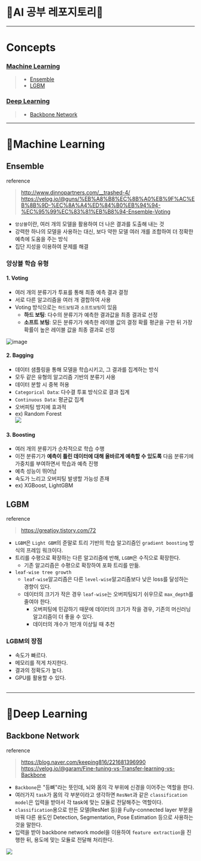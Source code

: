 🧠AI 공부 레포지토리📁
===

***
# Concepts
### [Machine Learning](#Machine-Learning)
> * [Ensemble](#Ensemble)
> * [LGBM](#LGBM)

### [Deep Learning](#Deep-Learning)
> * [Backbone Network](#Backbone-Network)

***

# 🦾Machine Learning
## Ensemble
reference
> http://www.dinnopartners.com/__trashed-4/    
> https://velog.io/@guns/%EB%A8%B8%EC%8B%A0%EB%9F%AC%EB%8B%9D-%EC%8A%A4%ED%84%B0%EB%94%94-%EC%95%99%EC%83%81%EB%B8%94-Ensemble-Voting

* `앙상블`이란, 여러 개의 모델을 활용하여 더 나은 결과를 도출해 내는 것
* 강력한 하나의 모델을 사용하는 대신, 보다 약한 모델 여러 개를 조합하여 더 정확한 예측에 도움을 주는 방식
* 집단 지성을 이용하여 문제를 해결

### 앙상블 학습 유형
#### 1. Voting
* 여러 개의 분류기가 투표를 통해 최종 예측 결과 결정
* 서로 다른 알고리즘을 여러 개 결합하여 사용
* Voting 방식으로는 `하드보팅`과 `소프트보팅`이 있음
  * **하드 보팅**: 다수의 분류기가 예측한 결과값을 최종 결과로 선정
  * **소프트 보팅**: 모든 분류기가 예측한 레이블 값의 결정 확률 평균을 구한 뒤 가장 확률이 높은 레이블 값을 최종 결과로 선정

![image](https://user-images.githubusercontent.com/74829786/147535022-17e50d91-c8de-4fb0-9090-6e4e9ef49859.png)

#### 2. Bagging
* 데이터 샘플링을 통해 모델을 학습시키고, 그 결과를 집계하는 방식
* 모두 같은 유형의 알고리즘 기반의 분류기 사용
* 데이터 분할 시 중복 허용
* `Categorical Data`: 다수결 투표 방식으로 결과 집계
* `Continuous Data`: 평균값 집계
* 오버피팅 방지에 효과적
* ex) Random Forest    
![](http://www.dinnopartners.com/wp-content/uploads/2020/01/%EC%8A%A4%ED%81%AC%EB%A6%B0%EC%83%B7-2020-01-31-09.26.43.png)

#### 3. Boosting
* 여러 개의 분류기가 순차적으로 학습 수행
* 이전 분류기가 **예측이 틀린 데이터에 대해 올바르게 예측할 수 있도록** 다음 분류기에 가중치를 부여하면서 학습과 예측 진행
* 예측 성능이 뛰어남
* 속도가 느리고 오버피팅 발생할 가능성 존재
* ex) XGBoost, LightGBM

## LGBM
reference
> https://greatjoy.tistory.com/72
* `LGBM`은 `Light GBM`의 준말로 트리 기반의 학습 알고리즘인 `gradient boosting` 방식의 프레임 워크이다.
* 트리를 수평으로 확장하는 다른 알고리즘에 반해, `LGBM`은 수직으로 확장한다.
  * 기존 알고리즘은 수평으로 확장하여 포화 트리를 만듦.
* `leaf-wise tree growth`
  * `leaf-wise`알고리즘은 다른 `level-wise`알고리즘보다 낮은 loss를 달성하는 경향이 있다.
  * 데이터의 크기가 작은 경우 `leaf-wise`는 오버피팅되기 쉬우므로 `max_depth`를 줄여야 한다.
    * 오버피팅에 민감하기 때문에 데이터의 크기가 작을 경우, 기존의 머신러닝 알고리즘이 더 좋을 수 있다.
    * 데이터의 개수가 1만개 이상일 때 추천 

### LGBM의 장점
* 속도가 빠르다.
* 메모리를 적게 차지한다.
* 결과의 정확도가 높다.
* GPU를 활용할 수 있다.


## 
***

# 🧠Deep Learning
## Backbone Network
reference
> https://blog.naver.com/keeping816/221681396990    
> https://velog.io/@garam/Fine-tuning-vs-Transfer-learning-vs-Backbone
* `Backbone`은 "등뼈"라는 뜻인데, 뇌와 몸의 각 부위에 신경을 이어주는 역할을 한다.
* 여러가지 `task`가 몸의 각 부분이라고 생각하면 `ResNet`과 같은 `classification model`은 입력을 받아서 각 task에 맞는 모듈로 전달해주는 역할이다.
*  `classification`용으로 만든 모델(ResNet 등)을 Fully-connected layer 부분을 바꿔 다른 용도인 Detection, Segmentation, Pose Estimation 등으로 사용하는 것을 말한다.
*  입력을 받아 backbone network model을 이용하여 `feature extraction`을 진행한 뒤, 용도에 맞는 모듈로 전달해 처리한다.

![](https://postfiles.pstatic.net/MjAxOTEwMThfODUg/MDAxNTcxMzY3NDU3MzAw.sHLUrsWhN1l7zJbaEAYDRa-6fkr6o3LYtrscL--xeRMg.TJauNv_nzB9iYmirESBxPPZmROu9HALk2NvoeqYVIy8g.PNG.keeping816/SE-e127b3c5-7c89-40c8-aedc-a8031a829cfa.png?type=w966)


